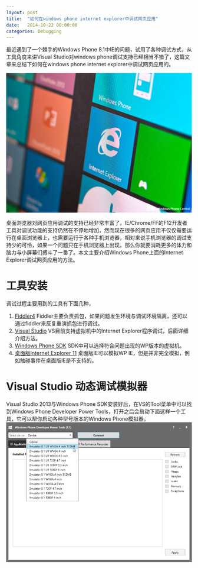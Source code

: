 ```yaml
---
layout: post
title:  "如何在windows phone internet explorer中调试网页应用"
date:   2014-10-22 00:00:00
categories: Debugging
---
```


最近遇到了一个棘手的Windows Phone 8.1中IE的问题，试用了各种调试方式，从工具角度来讲Visual Studio对windows phone调试支持已经相当不错了，这篇文章来总结下如何在windows phone internet explorer中调试网页应用的。

![wp-ie](/assets/images/posts/internetexplorer-windows.jpg)

<!--more-->

桌面浏览器对网页应用调试的支持已经非常丰富了，IE/Chrome/FF的F12开发者工具对调试功能的支持仍然在不停地增加，然而现在很多的网页应用不仅仅需要运行在桌面浏览器上，也需要运行于各种手机浏览器，相对来说手机浏览器的调试支持少的可怜，如果一个问题只在手机浏览器上出现，那么你就要消耗更多的体力和脑力与小屏幕们搏斗了一番了。本文主要介绍Windows Phone上面的Internet Explorer调试网页应用的方法。

# 工具安装

调试过程主要用到的工具有下面几种，

1. [Fiddler4](http://www.telerik.com/download/fiddler) Fiddler主要负责抓包，如果问题发生环境与调试环境隔离，还可以通过fiddler来反复重演抓包进行调试。
2. [Visual Studio](https://dev.windows.com/en-us/develop/download-phone-sdk) VS目前支持虚拟机中的Internet Explorer程序调试，后面详细介绍方法。
3. [Windows Phone SDK](https://dev.windows.com/en-us/develop/download-phone-sdk) SDK中可以选择符合问题出现的WP版本的虚拟机。
4. [桌面版Internet Explorer 11](http://www.microsoft.com/en-us/download/internet-explorer-11-details.aspx) 桌面版IE可以模拟WP IE，但是并非完全模拟，例如触碰事件在桌面版IE是不支持的。

# Visual Studio 动态调试模拟器

Visual Studio 2013与Windows Phone SDK安装好后，在VS的Tool菜单中可以找到Windows Phone Developer Power Tools，打开之后会启动下面这样一个工具，它可以帮你启动各种型号版本的Windows Phone模拟器。
![windows phone developer power tools](/assets/images/posts/windows-phone-developer-power-tools.png)




